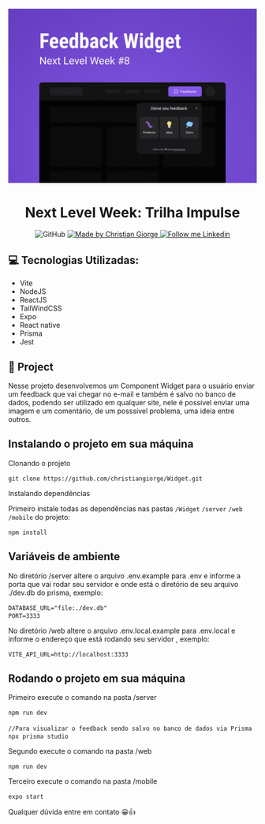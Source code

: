 ![README](/README/feedback-widget.png)

<h1 align="center">
 Next Level Week: Trilha Impulse
</h1>

<p align="center">
 <img alt="GitHub" src="https://img.shields.io/github/license/christiangiorge/nlw-return?color=0d7ebe"/>

 <a href="https://github.com/christiangiorge">
    <img alt="Made by Christian Giorge" src="https://img.shields.io/badge/Made%20by-Christian%20Giorge-0d7ebe">
 </a>

 <a href="https://www.linkedin.com/in/christian-giorge-20648714a" target="_blank">
    <img alt="Follow me Linkedin" src="https://img.shields.io/badge/Follow%20up-christiangiorge-0d7ebe?style=social&logo=linkedin">
 </a>
</p>

## 💻 Tecnologias Utilizadas:

- Vite
- NodeJS
- ReactJS
- TailWindCSS
- Expo
- React native
- Prisma
- Jest


## 🚀 Project

Nesse projeto desenvolvemos um Component Widget para o usuário enviar um feedback que vai chegar no e-mail e também é salvo no banco de dados, podendo ser utilizado em qualquer site, nele é possível enviar uma imagem e um comentário, de um posssível problema, uma ideia entre outros.

## Instalando o projeto em sua máquina

Clonando o projeto

~~~
git clone https://github.com/christiangiorge/Widget.git
~~~

Instalando dependências

Primeiro instale todas as dependências nas pastas `/Widget` `/server` `/web` `/mobile` do projeto:

~~~
npm install
~~~

## Variáveis de ambiente

No diretório /server altere o arquivo .env.example para .env e informe a porta que vai rodar seu servidor e onde está o diretório de seu arquivo ./dev.db do prisma, exemplo:

~~~
DATABASE_URL="file:./dev.db"
PORT=3333
~~~

No diretório /web altere o arquivo .env.local.example para .env.local e informe o endereço que está rodando seu servidor , exemplo:

~~~
VITE_API_URL=http://localhost:3333
~~~

## Rodando o projeto em sua máquina

Primeiro execute o comando na pasta /server

~~~
npm run dev

//Para visualizar o feedback sendo salvo no banco de dados via Prisma
npx prisma studio
~~~

Segundo execute o comando na pasta /web

~~~
npm run dev
~~~

Terceiro execute o comando na pasta /mobile

~~~
expo start
~~~

Qualquer dúvida entre em contato 😀👍
